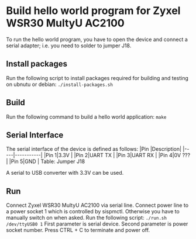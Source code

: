 # Build hello world program for Zyxel WSR30 MultyU AC2100

To run the hello world program, you have to open the device and connect a
serial adapter; i.e. you need to solder to jumper J18.

## Install packages
Run the following script to install packages required for building and testing
on ubnutu or debian:
```./install-packages.sh```

## Build
Run the following command to build a hello world application:
```make```

## Serial Interface
The serial interface of the device is defined as follows:
|Pin  |Description|
|-----|-----------|
|Pin 1|3.3V       |
|Pin 2|UART TX    |
|Pin 3|UART RX    |
|Pin 4|0V ???     |
|Pin 5|GND        |
Table: Jumper J18

A serial to USB converter with 3.3V can be used.

## Run
Connect Zyxel WSR30 MultyU AC2100 via serial line.
Connect power line to a power socket 1 which is controlled by sispmctl.
Otherwise you have to manually switch on when asked.
Run the following script:
```./run.sh /dev/ttyUSB0 1```
First parameter is serial device.
Second parameter is power socket number.
Press CTRL + C to terminate and power off.
